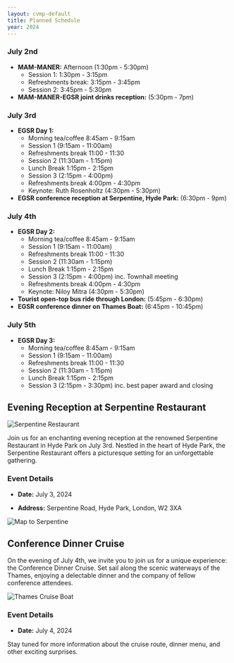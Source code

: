 ```yaml
---
layout: cvmp-default
title: Planned Schedule
year: 2024
---
```


### July 2nd
- **MAM-MANER:** Afternoon (1:30pm - 5:30pm)
  * Session 1: 1:30pm - 3:15pm
  * Refreshments break: 3:15pm - 3:45pm
  * Session 2: 3:45pm - 5:30pm
- **MAM-MANER-EGSR joint drinks reception:** (5:30pm - 7pm)

### July 3rd
- **EGSR Day 1:** 
  * Morning tea/coffee 8:45am - 9:15am
  * Session 1 (9:15am - 11:00am)
  * Refreshments break 11:00 - 11:30
  * Session 2 (11:30am - 1:15pm)
  * Lunch Break 1:15pm - 2:15pm
  * Session 3 (2:15pm - 4:00pm)
  * Refreshments break 4:00pm - 4:30pm
  * Keynote: Ruth Rosenholtz (4:30pm - 5:30pm)
- **EGSR conference reception at Serpentine, Hyde Park:** (6:30pm - 9pm)

### July 4th
- **EGSR Day 2:** 
  * Morning tea/coffee 8:45am - 9:15am
  * Session 1 (9:15am - 11:00am)
  * Refreshments break 11:00 - 11:30
  * Session 2 (11:30am - 1:15pm)
  * Lunch Break 1:15pm - 2:15pm
  * Session 3 (2:15pm - 4:00pm) inc. Townhall meeting
  * Refreshments break 4:00pm - 4:30pm
  * Keynote: Niloy Mitra (4:30pm - 5:30pm)
- **Tourist open-top bus ride through London:** (5:45pm - 6:30pm)
- **EGSR conference dinner on Thames Boat:** (6:45pm - 10:45pm)

### July 5th 
- **EGSR Day 3:** 
  * Morning tea/coffee 8:45am - 9:15am
  * Session 1 (9:15am - 11:00am)
  * Refreshments break 11:00 - 11:30
  * Session 2 (11:30am - 1:15pm)
  * Lunch Break 1:15pm - 2:15pm
  * Session 3 (2:15pm - 3:30pm) inc. best paper award and closing 

<style>
  /* Add CSS styles to control image width */
  .event-image {
    max-width: 100%;
    height: auto;
  }
</style>

## Evening Reception at Serpentine Restaurant

<img class="event-image" src="{{site.url}}/img/social/hydepark.jpg" alt="Serpentine Restaurant">
<!--![Serpentine Restaurant](/img/social/hydepark.jpg)-->

Join us for an enchanting evening reception at the renowned Serpentine Restaurant in Hyde Park on July 3rd. Nestled in the heart of Hyde Park, the Serpentine Restaurant offers a picturesque setting for an unforgettable gathering.

### Event Details
- **Date:** July 3, 2024
<!--- **Time:** [Insert Time]-->
- **Address:** Serpentine Road, Hyde Park, London, W2 3XA

<img class="event-image" src="{{site.url}}/img/social/serpentinemap2.jpg" alt="Map to Serpentine">
<!--![Map](/img/social/serpentinemap.png)-->

## Conference Dinner Cruise

On the evening of July 4th, we invite you to join us for a unique experience: the Conference Dinner Cruise. Set sail along the scenic waterways of the Thames, enjoying a delectable dinner and the company of fellow conference attendees.

<img class="event-image" src="{{site.url}}/img/social/MilleniumDiamond.jpg" alt="Thames Cruise Boat">

### Event Details
- **Date:** July 4, 2024
<!--- **Time:** [Insert Time]-->
<!--- **Location:** [Insert Cruise Location]-->

Stay tuned for more information about the cruise route, dinner menu, and other exciting surprises.

